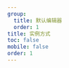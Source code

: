 ```yaml
---
group:
  title: 默认编辑器
  order: 1
title: 实例方式
toc: false
mobile: false
order: 1
---
```


<code src="./demos/instance.tsx" iframe="70vh"></code>
